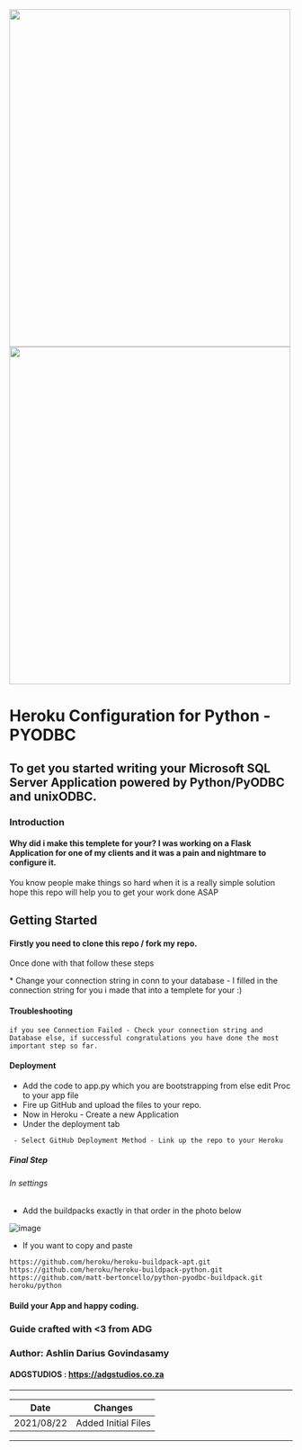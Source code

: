 <img src="https://user-images.githubusercontent.com/45560312/130338826-f3c308ae-23b6-4fa3-b8db-78151861de8c.png" width="500" height="600">
<img src="https://user-images.githubusercontent.com/45560312/130338832-9a221ab5-cd4b-4194-87a2-4974e6400443.png" width="500" height="600">


# Heroku Configuration for Python - PYODBC

## To get you started writing your Microsoft SQL Server Application powered by Python/PyODBC and unixODBC.

### Introduction
#### Why did i make this templete for your? I was working on a Flask Application for one of my clients and it was a pain and nightmare to configure it.
<p> You know people make things so hard when it is a really simple solution hope this repo will help you to get your work done ASAP</p>

## Getting Started

#### Firstly you need to clone this repo / fork my repo.
<p>Once done with that follow these steps</p>
* Change your connection string in conn to your database - I filled in the connection string for you i made that into a templete for your :)

#### Troubleshooting
````
if you see Connection Failed - Check your connection string and Database else, if successful congratulations you have done the most important step so far.
````

#### Deployment
* Add the code to app.py which you are bootstrapping from else edit Proc to your app file
* Fire up GitHub and upload the files to your repo.
* Now in Heroku - Create a new Application
* Under the deployment tab
````
 - Select GitHub Deployment Method - Link up the repo to your Heroku
````
##### Final Step
###### In settings
* Add the buildpacks exactly in that order in the photo below

![image](https://user-images.githubusercontent.com/45560312/130338748-f1c2ed91-d21f-4e8a-83bd-d7bbaf42c191.png)


* If you want to copy and paste
````
https://github.com/heroku/heroku-buildpack-apt.git
https://github.com/heroku/heroku-buildpack-python.git
https://github.com/matt-bertoncello/python-pyodbc-buildpack.git
heroku/python
````

#### Build your App and happy coding.

### Guide crafted with <3 from ADG

### Author: Ashlin Darius Govindasamy 
#### ADGSTUDIOS : https://adgstudios.co.za

---------------------------------------------------
| Date            |  Changes                      |
|-----------------|-------------------------------|
| 2021/08/22      |  Added Initial Files          |
---------------------------------------------------
